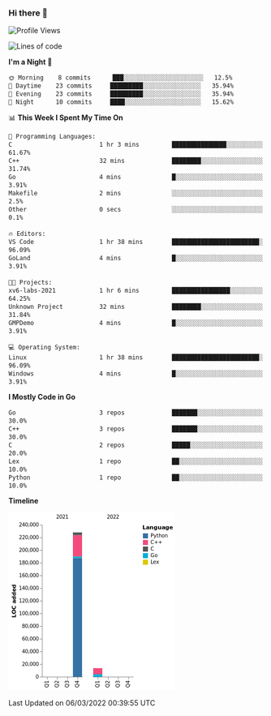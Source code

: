 ### Hi there 👋

<!--START_SECTION:waka-->
![Profile Views](http://img.shields.io/badge/Profile%20Views-0-blue)

![Lines of code](https://img.shields.io/badge/From%20Hello%20World%20I%27ve%20Written-241%20Thousand%20lines%20of%20code-blue)

**I'm a Night 🦉** 

```text
🌞 Morning    8 commits      ███░░░░░░░░░░░░░░░░░░░░░░   12.5% 
🌆 Daytime    23 commits     █████████░░░░░░░░░░░░░░░░   35.94% 
🌃 Evening    23 commits     █████████░░░░░░░░░░░░░░░░   35.94% 
🌙 Night      10 commits     ████░░░░░░░░░░░░░░░░░░░░░   15.62%

```


📊 **This Week I Spent My Time On** 

```text
💬 Programming Languages: 
C                        1 hr 3 mins         ███████████████░░░░░░░░░░   61.67% 
C++                      32 mins             ████████░░░░░░░░░░░░░░░░░   31.74% 
Go                       4 mins              █░░░░░░░░░░░░░░░░░░░░░░░░   3.91% 
Makefile                 2 mins              ░░░░░░░░░░░░░░░░░░░░░░░░░   2.5% 
Other                    0 secs              ░░░░░░░░░░░░░░░░░░░░░░░░░   0.1%

🔥 Editors: 
VS Code                  1 hr 38 mins        ████████████████████████░   96.09% 
GoLand                   4 mins              █░░░░░░░░░░░░░░░░░░░░░░░░   3.91%

🐱‍💻 Projects: 
xv6-labs-2021            1 hr 6 mins         ████████████████░░░░░░░░░   64.25% 
Unknown Project          32 mins             ████████░░░░░░░░░░░░░░░░░   31.84% 
GMPDemo                  4 mins              █░░░░░░░░░░░░░░░░░░░░░░░░   3.91%

💻 Operating System: 
Linux                    1 hr 38 mins        ████████████████████████░   96.09% 
Windows                  4 mins              █░░░░░░░░░░░░░░░░░░░░░░░░   3.91%

```

**I Mostly Code in Go** 

```text
Go                       3 repos             ███████░░░░░░░░░░░░░░░░░░   30.0% 
C++                      3 repos             ███████░░░░░░░░░░░░░░░░░░   30.0% 
C                        2 repos             █████░░░░░░░░░░░░░░░░░░░░   20.0% 
Lex                      1 repo              ██░░░░░░░░░░░░░░░░░░░░░░░   10.0% 
Python                   1 repo              ██░░░░░░░░░░░░░░░░░░░░░░░   10.0%

```


**Timeline**

![Chart not found](https://raw.githubusercontent.com/h3n4l/h3n4l/main/charts/bar_graph.png) 


 Last Updated on 06/03/2022 00:39:55 UTC
<!--END_SECTION:waka-->

